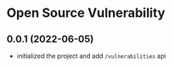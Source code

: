 # Open Source Vulnerability

## 0.0.1 (2022-06-05)

- initialized the project and add `/vulnerabilities` api
